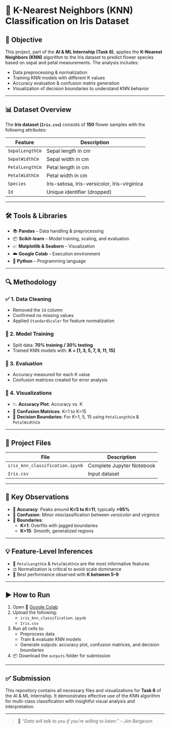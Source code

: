 # 🌸 K-Nearest Neighbors (KNN) Classification on Iris Dataset

## 🎯 Objective
This project, part of the **AI & ML Internship (Task 6)**, applies the **K-Nearest Neighbors (KNN)** algorithm to the Iris dataset to predict flower species based on sepal and petal measurements. The analysis includes:

- Data preprocessing & normalization  
- Training KNN models with different K values  
- Accuracy evaluation & confusion matrix generation  
- Visualization of decision boundaries to understand KNN behavior

---

## 📊 Dataset Overview
The **Iris dataset (`Iris.csv`)** consists of **150** flower samples with the following attributes:

| Feature            | Description                            |
|--------------------|----------------------------------------|
| `SepalLengthCm`    | Sepal length in cm                     |
| `SepalWidthCm`     | Sepal width in cm                      |
| `PetalLengthCm`    | Petal length in cm                     |
| `PetalWidthCm`     | Petal width in cm                      |
| `Species`          | Iris-setosa, Iris-versicolor, Iris-virginica |
| `Id`               | Unique identifier (dropped)            |

---

## 🛠️ Tools & Libraries
- 📚 **Pandas** – Data handling & preprocessing  
- 📦 **Scikit-learn** – Model training, scaling, and evaluation  
- 📈 **Matplotlib & Seaborn** – Visualization  
- ☁️ **Google Colab** – Execution environment  
- 🐍 **Python** – Programming language

---

## 🔍 Methodology

### ✅ 1. Data Cleaning
- Removed the `Id` column
- Confirmed no missing values
- Applied `StandardScaler` for feature normalization

### 🤖 2. Model Training
- Split data: **70% training / 30% testing**
- Trained KNN models with: **K = [1, 3, 5, 7, 9, 11, 15]**

### 📏 3. Evaluation
- Accuracy measured for each K value
- Confusion matrices created for error analysis

### 🧠 4. Visualizations
- 📉 **Accuracy Plot**: Accuracy vs. K  
- 🔢 **Confusion Matrices**: K=1 to K=15  
- 🌈 **Decision Boundaries**: For K=1, 5, 15 using `PetalLengthCm` & `PetalWidthCm`

---

## 📁 Project Files

| File                                | Description                                       |
|-------------------------------------|---------------------------------------------------|
| `iris_knn_classification.ipynb`     | Complete Jupyter Notebook                         |
| `Iris.csv`                          | Input dataset                                     |

---

## 📌 Key Observations
- 🔹 **Accuracy**: Peaks around **K=5 to K=11**, typically **>95%**
- 🔹 **Confusion**: Minor misclassification between *versicolor* and *virginica*
- 🔹 **Boundaries**:  
  - **K=1**: Overfits with jagged boundaries  
  - **K=15**: Smooth, generalized regions

---

## 💡 Feature-Level Inferences
- 🌟 `PetalLengthCm` & `PetalWidthCm` are the most informative features
- ⚖️ Normalization is critical to avoid scale dominance
- 📐 Best performance observed with **K between 5–9**

---

## ▶️ How to Run

1. Open 🔗 [Google Colab](https://colab.research.google.com/)
2. Upload the following:
   - `iris_knn_classification.ipynb`
   - `Iris.csv`
3. Run all cells to:
   - Preprocess data
   - Train & evaluate KNN models
   - Generate outputs: accuracy plot, confusion matrices, and decision boundaries
4. 📦 Download the `outputs` folder for submission

---

## ✅ Submission
This repository contains all necessary files and visualizations for **Task 6** of the AI & ML Internship. It demonstrates effective use of the KNN algorithm for multi-class classification with insightful visual analysis and interpretation.

---

> 🔗 *“Data will talk to you if you’re willing to listen.” – Jim Bergeson*
